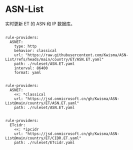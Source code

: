 
# ASN-List

实时更新 ET 的 ASN 和 IP 数据库。

<pre><code class="language-javascript">
rule-providers:
  ASNET:
    type: http
    behavior: classical
    url: "https://raw.githubusercontent.com/Kwisma/ASN-List/refs/heads/main/country/ET/ASN.ET.yaml"
    path: ./ruleset/ASN.ET.yaml
    interval: 86400
    format: yaml
</code></pre>

<pre><code class="language-javascript">
rule-providers:
  ASNET:
    <<: *classical
    url: "https://jsd.onmicrosoft.cn/gh/Kwisma/ASN-List@main/country/ET/ASN.ET.yaml"
    path: ./ruleset/ASN.ET.yaml
</code></pre>

<pre><code class="language-javascript">
rule-providers:
  ETcidr:
    <<: *ipcidr
    url: "https://jsd.onmicrosoft.cn/gh/Kwisma/ASN-List@main/country/ET/CIDR.ET.yaml"
    path: ./ruleset/ETcidr.yaml
</code></pre>